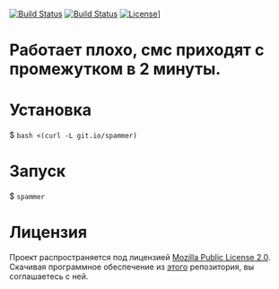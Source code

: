 [![Build Status](https://img.shields.io/github/stars/cludeex/spammer.svg)](https://github.com/cludeex/spammer)
[![Build Status](https://img.shields.io/github/forks/cludeex/spammer.svg)](https://github.com/cludeex/spammer)
[![License](https://img.shields.io/github/license/cludeex/spammer.svg)](https://github.com/cludeex/spammer)]
# Работает плохо, смс приходят с промежутком в 2 минуты.
# Установка
$ `bash <(curl -L git.io/spammer)`<br>
# Запуск
$ `spammer`<br>
# Лицензия
Проект распространяется под лицензией [Mozilla Public License 2.0](https://github.com/cludeex/spammer/blob/master/LICENSE). Скачивая программное обеспечение из [этого](https://github.com/cludeex/spammer) репозитория, вы соглашаетесь с ней.

